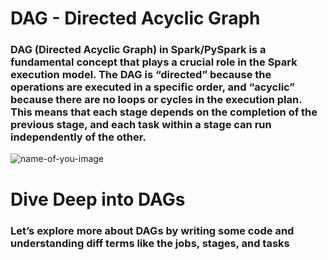 # DAG - Directed Acyclic Graph
### DAG (Directed Acyclic Graph) in Spark/PySpark is a fundamental concept that plays a crucial role in the Spark execution model. The DAG is “directed” because the operations are executed in a specific order, and “acyclic” because there are no loops or cycles in the execution plan. This means that each stage depends on the completion of the previous stage, and each task within a stage can run independently of the other.

![name-of-you-image](https://sparkbyexamples.com/ezoimgfmt/i0.wp.com/sparkbyexamples.com/wp-content/uploads/2023/02/image-10.png?w=928&ssl=1&ezimgfmt=ng:webp/ngcb1)

# Dive Deep into DAGs
### Let’s explore more about DAGs by writing some code and understanding diff terms like  the jobs, stages, and tasks
